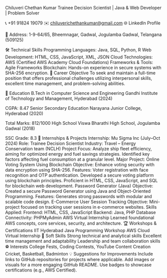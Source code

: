 Chiluveri Chethan Kumar
Trainee Decision Scientist | Java & Web Developer | Problem Solver

📞 +91 91824 19079
✉️ chiluverichethankumar@gmail.com
🌐 LinkedIn Profile

🏡 Address: 1-9-64/65, Bheemnagar, Gadwal, Jogulamba Gadwal, Telangana (509125)

🛠️ Technical Skills
Programming Languages: Java, SQL, Python, R
Web Development: HTML, CSS, JavaScript, XML, JSON
Cloud Technologies: AWS (Certified AWS Academy Cloud Foundations)
Frameworks & Tools: Agile Frameworks
Blockchain: Hands-on experience in secure systems with SHA-256 encryption.
🌟 Career Objective
To seek and maintain a full-time position that offers professional challenges utilizing interpersonal skills, excellent time management, and problem-solving abilities.

🏫 Education
B.Tech in Computer Science and Engineering
Gandhi Institute of Technology and Management, Hyderabad (2024)

CGPA: 8.47
Senior Secondary Education
Narayana Junior College, Hyderabad (2020)

Total Marks: 812/1000
High School
Viswa Bharathi High School, Jogulamba Gadwal (2018)

SSC Grade: 8.3
💼 Internships & Projects
Internship: Mu Sigma Inc (July–Oct 2024)
Role: Trainee Decision Scientist
Industry: Travel – Energy Conservation team (NCLH)
Project Focus:
Analyze ship fleet efficiency, aiming for optimized energy and fuel savings strategies.
Identified key factors affecting fuel consumption at a granular level.
Major Project: Online Voting System Using Blockchain
Objective: Enhance voting security with data encryption using SHA-256.
Features:
Voter registration with face recognition and OTP authentication.
Developed a secure voting platform using blockchain principles.
Proficient in HTML, CSS, JavaScript, and SQL for blockchain web development.
Password Generator (Java)
Objective: Created a secure Password Generator using Java and Object-Oriented Programming.
Features:
Generates strong passwords with modular and scalable code design.
E-Commerce User Session Tracking
Objective: Mini-project focused on tracking user sessions in e-commerce websites.
Skills Applied:
Frontend: HTML, CSS, JavaScript
Backend: Java, PHP
Database Connectivity: PHPMyAdmin
AWS Virtual Internship
Learned foundational AWS concepts, core services, security, and architecture.
🏆 Workshops & Certifications
IIT Hyderabad Java Programming Workshop
AWS Cloud Virtual Internship
🎯 Soft Skills
Strong technical and analytical skills
Excellent time management and adaptability
Leadership and team collaboration skills
⚽ Interests
College Fests, Coding Contests, YouTube Content Creation
Cricket, Basketball, Badminton
💡 Suggestions for Improvements
Include links to GitHub repositories for projects where applicable.
Add images or visuals for a more engaging GitHub README.
Use badges to showcase certifications (e.g., AWS Certified).
